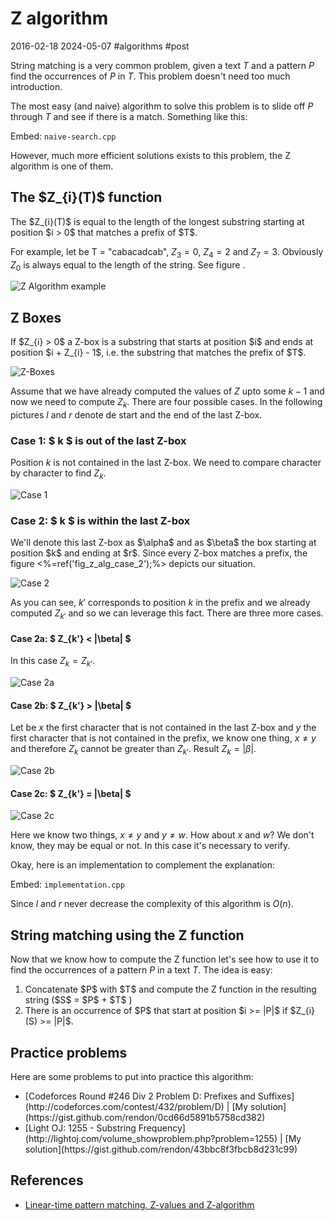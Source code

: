 # Z algorithm
2016-02-18 2024-05-07 #algorithms #post

String matching is a very common problem, given a text $T$ and a pattern $P$ find the occurrences of $P$ in $T$. This problem doesn't need too much introduction.

The most easy (and naive) algorithm to solve this problem is to slide off $P$ through $T$ and see if there is a match. Something like this:

Embed: `naive-search.cpp`

However, much more efficient solutions exists to this problem, the Z algorithm is one of them.

<h2>The $Z_{i}(T)$ function</h2>

<div class="box">
  The $Z_{i}(T)$ is equal to the length of the longest substring starting at position $i > 0$ that matches a prefix of $T$.
</div> 

For example, let be T = "cabacadcab", $Z_{3} = 0$, $Z_{4} = 2$ and $Z_{7} = 3$. Obviously $Z_{0}$ is always equal to the length of the string. See figure .

![Z Algorithm example](/z-algorithm/z_alg_example.png)

## Z Boxes

<div class="box">
    If $Z_{i} > 0$ a Z-box is a substring that starts at position $i$ and ends at position $i + Z_{i} - 1$, i.e. the substring that matches the prefix of $T$.
</div>

![Z-Boxes](/z-algorithm/z_boxes.svg)


Assume that we have already computed the values of $Z$ upto some $k-1$ and now we need to compute $Z_{k}$. There are four possible cases. In the following pictures $l$ and $r$ denote de start and the end of the last Z-box.

### Case 1: $ k $ is out of the last Z-box

Position $k$ is not contained in the last Z-box. We need to compare character by character to find $Z_{k}$.

![Case 1](/z-algorithm/z_alg_cases_1.svg)


### Case 2: $ k $ is within the last Z-box

<p>We'll denote this last Z-box as $\alpha$ and as $\beta$ the box starting at position $k$ and ending at $r$. Since every Z-box matches a prefix, the figure <%=ref('fig_z_alg_case_2');%> depicts our situation.</p>

![Case 2](/z-algorithm/z_alg_cases_2.svg)

As you can see, $k'$ corresponds to position $k$ in the prefix and we already computed $Z_{k'}$ and so we can leverage this fact. There are three more cases.


#### Case 2a: $ Z_{k'} < |\\beta| $

In this case $Z_{k} = Z_{k'}$.

![Case 2a](/z-algorithm/z_alg_cases_2a.svg)


#### Case 2b: $ Z_{k'} > |\\beta| $

Let be $x$ the first character that is not contained in the last Z-box and $y$ the first character that is not contained in the prefix, we know one thing, $x \neq y$ and therefore $Z_{k}$ cannot be greater than $Z_{k'}$. Result $Z_{k} = |\beta|$.

![Case 2b](/z-algorithm/z_alg_cases_2b.svg)

#### Case 2c: $ Z_{k'} = |\beta| $

![Case 2c](/z-algorithm/z_alg_cases_2c.svg)

Here we know two things, $x \neq y$  and $y \neq w$. How about $x$ and $w$? We don't know, they may be equal or not. In this case it's necessary to verify.

Okay, here is an implementation to complement the explanation:

Embed: `implementation.cpp`

Since $l$ and $r$ never decrease the complexity of this algorithm is $O(n)$.

## String matching using the Z function

Now that we know how to compute the Z function let's see how to use it to find the occurrences of a pattern $P$ in a text $T$. The idea is easy:

<ol>
  <li>Concatenate $P$ with $T$ and compute the Z function in the resulting string ($S$ = $P$ + $T$ )</li>
  <li>There is an occurrence of $P$ that start at position $i >= |P|$ if  $Z_{i}(S) >= |P|$.</li>
</ol>

<h2>Practice problems</h2>
Here are some problems to put into practice this algorithm:

<ul>
  <li>[Codeforces Round #246 Div 2 Problem D: Prefixes and Suffixes](http://codeforces.com/contest/432/problem/D) | [My solution](https://gist.github.com/rendon/0cd66d5891b5758cd382)</li>
  <li>[Light OJ: 1255 - Substring Frequency](http://lightoj.com/volume_showproblem.php?problem=1255) | [My solution](https://gist.github.com/rendon/43bbc8f3fbcb8d231c99)</li>
</ul>

## References

- [Linear-time pattern matching. Z-values and Z-algorithm](http://www.cs.ucdavis.edu/~gusfield/cs122f10/videolist.html)
